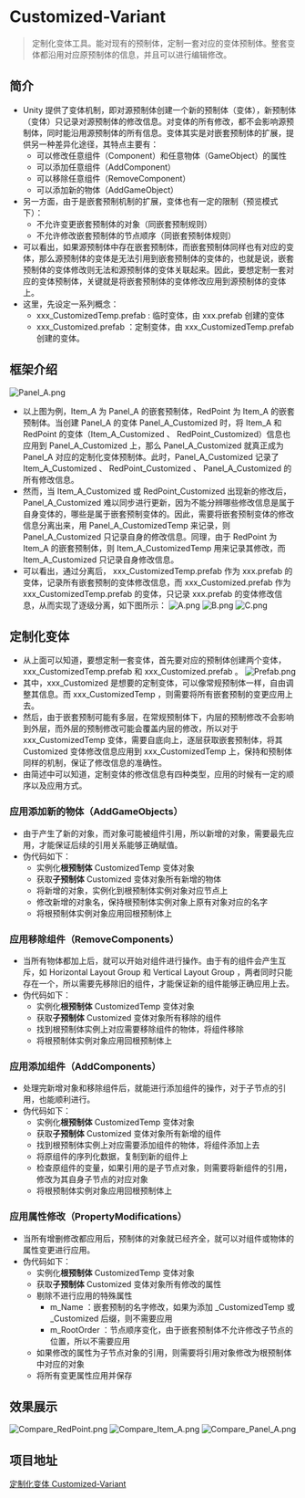 # Customized-Variant

> 定制化变体工具。能对现有的预制体，定制一套对应的变体预制体。整套变体都沿用对应原预制体的信息，并且可以进行编辑修改。

## 简介 
- Unity 提供了变体机制，即对源预制体创建一个新的预制体（变体），新预制体（变体）只记录对源预制体的修改信息。对变体的所有修改，都不会影响源预制体，同时能沿用源预制体的所有信息。变体其实是对嵌套预制体的扩展，提供另一种差异化途径，其特点主要有：
    - 可以修改任意组件（Component）和任意物体（GameObject）的属性
    - 可以添加任意组件（AddComponent）
    - 可以移除任意组件（RemoveComponent）
    - 可以添加新的物体（AddGameObject）
- 另一方面，由于是嵌套预制机制的扩展，变体也有一定的限制（预览模式下）：
    - 不允许变更嵌套预制体的对象（同嵌套预制规则）
    - 不允许修改嵌套预制体的节点顺序（同嵌套预制体规则）
- 可以看出，如果源预制体中存在嵌套预制体，而嵌套预制体同样也有对应的变体，那么源预制体的变体是无法引用到嵌套预制体的变体的，也就是说，嵌套预制体的变体修改则无法和源预制体的变体关联起来。因此，要想定制一套对应的变体预制体，关键就是将嵌套预制体的变体修改应用到源预制体的变体上。
- 这里，先设定一系列概念：
    - xxx_CustomizedTemp.prefab : 临时变体，由 xxx.prefab 创建的变体
    - xxx_Customized.prefab ：定制变体，由 xxx_CustomizedTemp.prefab 创建的变体。

## 框架介绍
![Panel_A.png](/img/Unity/CustomizedVariant/Panel_A.png?raw=true)
- 以上图为例，Item_A 为 Panel_A 的嵌套预制体，RedPoint 为 Item_A 的嵌套预制体。当创建 Panel_A 的变体 Panel_A_Customized 时，将 Item_A 和 RedPoint 的变体（Item_A_Customized 、 RedPoint_Customized）信息也应用到 Panel_A_Customized 上，那么 Panel_A_Customized 就真正成为 Panel_A 对应的定制化变体预制体。此时，Panel_A_Customized 记录了 Item_A_Customized 、 RedPoint_Customized 、 Panel_A_Customized 的所有修改信息。
- 然而，当 Item_A_Customized 或 RedPoint_Customized 出现新的修改后，Panel_A_Customized 难以同步进行更新，因为不能分辨哪些修改信息是属于自身变体的，哪些是属于嵌套预制变体的。因此，需要将嵌套预制变体的修改信息分离出来，用 Panel_A_CustomizedTemp 来记录，则 Panel_A_Customized 只记录自身的修改信息。同理，由于 RedPoint 为 Item_A 的嵌套预制体，则 Item_A_CustomizedTemp 用来记录其修改，而 Item_A_Customized 只记录自身修改信息。
- 可以看出，通过分离后， xxx_CustomizedTemp.prefab 作为 xxx.prefab 的变体，记录所有嵌套预制的变体修改信息，而 xxx_Customized.prefab 作为 xxx_CustomizedTemp.prefab 的变体，只记录 xxx.prefab 的变体修改信息，从而实现了逐级分离，如下图所示：
![A.png](/img/Unity/CustomizedVariant/A.png?raw=true)
![B.png](/img/Unity/CustomizedVariant/B.png?raw=true)
![C.png](/img/Unity/CustomizedVariant/C.png?raw=true)

## 定制化变体
- 从上面可以知道，要想定制一套变体，首先要对应的预制体创建两个变体，xxx_CustomizedTemp.prefab 和 xxx_Customized.prefab 。
![Prefab.png](/img/Unity/CustomizedVariant/Prefab.png?raw=true)
- 其中，xxx_Customized 是想要的定制变体，可以像常规预制体一样，自由调整其信息。而 xxx_CustomizedTemp ，则需要将所有嵌套预制的变更应用上去。
- 然后，由于嵌套预制可能有多层，在常规预制体下，内层的预制修改不会影响到外层，而外层的预制修改可能会覆盖内层的修改，所以对于 xxx_CustomizedTemp 变体，需要自底向上，逐层获取嵌套预制体，将其 Customized 变体修改信息应用到 xxx_CustomizedTemp 上，保持和预制体同样的机制，保证了修改信息的准确性。
- 由简述中可以知道，定制变体的修改信息有四种类型，应用的时候有一定的顺序以及应用方式。

### 应用添加新的物体（AddGameObjects）
- 由于产生了新的对象，而对象可能被组件引用，所以新增的对象，需要最先应用，才能保证后续的引用关系能够正确赋值。
- 伪代码如下：
    - 实例化**根预制体** CustomizedTemp 变体对象
    - 获取**子预制体** Customized 变体对象所有新增的物体
    - 将新增的对象，实例化到根预制体实例对象对应节点上
    - 修改新增的对象名，保持根预制体实例对象上原有对象对应的名字
    - 将根预制体实例对象应用回根预制体上

### 应用移除组件（RemoveComponents）
- 当所有物体都加上后，就可以开始对组件进行操作。由于有的组件会产生互斥，如 Horizontal Layout Group 和 Vertical Layout Group ，两者同时只能存在一个，所以需要先移除旧的组件，才能保证新的组件能够正确应用上去。
- 伪代码如下：
    - 实例化**根预制体** CustomizedTemp 变体对象
    - 获取**子预制体** Customized 变体对象所有移除的组件
    - 找到根预制体实例上对应需要移除组件的物体，将组件移除
    - 将根预制体实例对象应用回根预制体上

### 应用添加组件（AddComponents）
- 处理完新增对象和移除组件后，就能进行添加组件的操作，对于子节点的引用，也能顺利进行。
- 伪代码如下：
    - 实例化**根预制体** CustomizedTemp 变体对象
    - 获取**子预制体** Customized 变体对象所有新增的组件
    - 找到根预制体实例上对应需要添加组件的物体，将组件添加上去
    - 将原组件的序列化数据，复制到新的组件上
    - 检查原组件的变量，如果引用的是子节点对象，则需要将新组件的引用，修改为其自身子节点的对应对象
    - 将根预制体实例对象应用回根预制体上

### 应用属性修改（PropertyModifications）
- 当所有增删修改都应用后，预制体的对象就已经齐全，就可以对组件或物体的属性变更进行应用。
- 伪代码如下：
    - 实例化**根预制体** CustomizedTemp 变体对象
    - 获取**子预制体** Customized 变体对象所有修改的属性
    - 剔除不进行应用的特殊属性
        - m_Name ：嵌套预制的名字修改，如果为添加 _CustomizedTemp 或 _Customized 后缀，则不需要应用
        - m_RootOrder ：节点顺序变化，由于嵌套预制体不允许修改子节点的位置，所以不需要应用
    - 如果修改的属性为子节点对象的引用，则需要将引用对象修改为根预制体中对应的对象
    - 将所有变更属性应用并保存

## 效果展示
![Compare_RedPoint.png](/img/Unity/CustomizedVariant/Compare_Redpoint.png?raw=true)
![Compare_Item_A.png](/img/Unity/CustomizedVariant/Compare_Item_A.png?raw=true)
![Compare_Panel_A.png](/img/Unity/CustomizedVariant/Compare_Panel_A.png?raw=true)


## 项目地址
[定制化变体 Customized-Variant](https://github.com/FallingXun/Customized-Variant.git)
